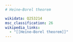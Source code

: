 ```yaml
---
# Heine–Borel theorem

wikidata: Q253214
msc_classification: 26
wikipedia_links:
  - "[[Heine–Borel theorem]]"
---
```

